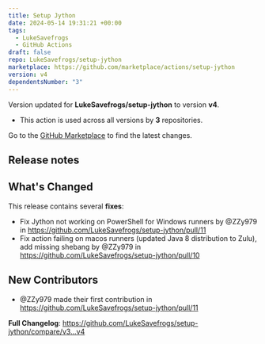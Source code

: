 ```yaml
---
title: Setup Jython
date: 2024-05-14 19:31:21 +00:00
tags:
  - LukeSavefrogs
  - GitHub Actions
draft: false
repo: LukeSavefrogs/setup-jython
marketplace: https://github.com/marketplace/actions/setup-jython
version: v4
dependentsNumber: "3"
---
```



Version updated for **LukeSavefrogs/setup-jython** to version **v4**.
- This action is used across all versions by **3** repositories.

Go to the [GitHub Marketplace](https://github.com/marketplace/actions/setup-jython) to find the latest changes.

## Release notes

## What's Changed
This release contains several **fixes**:
* Fix Jython not working on PowerShell for Windows runners by @ZZy979 in https://github.com/LukeSavefrogs/setup-jython/pull/11 
* Fix action failing on macos runners (updated Java 8 distribution to Zulu), add missing shebang by @ZZy979 in https://github.com/LukeSavefrogs/setup-jython/pull/10

## New Contributors
* @ZZy979 made their first contribution in https://github.com/LukeSavefrogs/setup-jython/pull/11

**Full Changelog**: https://github.com/LukeSavefrogs/setup-jython/compare/v3...v4
